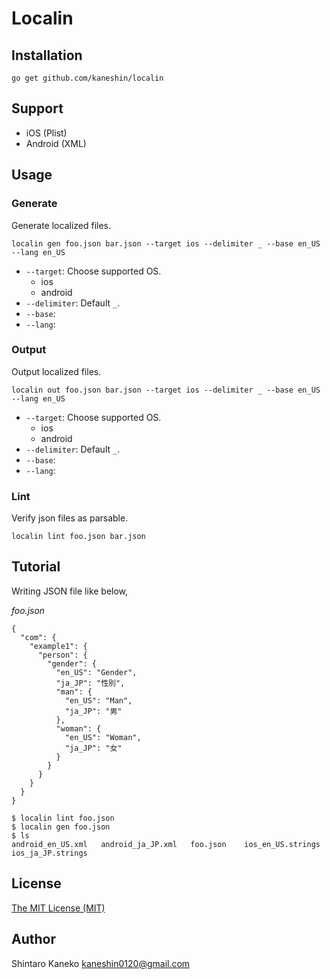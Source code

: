 # Localin

## Installation

```
go get github.com/kaneshin/localin
```

## Support

- iOS (Plist)
- Android (XML)

## Usage

### Generate

Generate localized files.

```
localin gen foo.json bar.json --target ios --delimiter _ --base en_US --lang en_US
```

- `--target`: Choose supported OS.
    - ios
    - android
- `--delimiter`: Default `_`.
- `--base`:
- `--lang`:

### Output

Output localized files.

```
localin out foo.json bar.json --target ios --delimiter _ --base en_US --lang en_US
```

- `--target`: Choose supported OS.
    - ios
    - android
- `--delimiter`: Default `_`.
- `--base`:
- `--lang`:


### Lint

Verify json files as parsable.

```
localin lint foo.json bar.json
```

## Tutorial

Writing JSON file like below,

_foo.json_

```
{
  "com": {
    "example1": {
      "person": {
        "gender": {
          "en_US": "Gender",
          "ja_JP": "性別",
          "man": {
            "en_US": "Man",
            "ja_JP": "男"
          },
          "woman": {
            "en_US": "Woman",
            "ja_JP": "女"
          }
        }
      }
    }
  }
}
```

```
$ localin lint foo.json
$ localin gen foo.json
$ ls
android_en_US.xml	android_ja_JP.xml	foo.json	ios_en_US.strings	ios_ja_JP.strings
```

## License

[The MIT License (MIT)](http://kaneshin.mit-license.org/)

## Author

Shintaro Kaneko <kaneshin0120@gmail.com>
